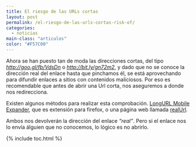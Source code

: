 ```yaml
---
title: El riesgo de las URLs cortas
layout: post
permalink: /el-riesgo-de-las-urls-cortas-risk-of/
categories:
  - noticias
main-class: "articulos"
color: "#F57C00"
---
```

Ahora se han puesto tan de moda las direcciones cortas, del tipo *http://goo.gl/fb/VdsDn* o *http://bit.ly/gn72m2*, y dado que no se conoce la dirección real del enlace hasta que pinchamos él, se está aprovechando para difundir enlaces a sitios con contenidos maliciosos. Por eso es recomendable que antes de abrir una Url corta, nos aseguremos a donde nos redirecciona.

Existen algunos métodos para realizar esta comprobación. <a target="_blank" href="https://addons.mozilla.org/es-ES/firefox/addon/8636/">LongURL Mobile Expander</a>, que es extensión para firefox, o una página web llamada <a target="_blank" href="http://real-url.org/">realUrl</a>.

Ambos nos devolverán la dirección del enlace *&#8220;real&#8221;*. Pero si el enlace nos lo envía álguien que no conocemos, lo lógico es no abrirlo.



{% include toc.html %}
